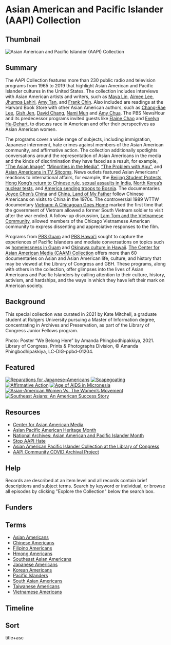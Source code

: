 # Asian American and Pacific Islander (AAPI) Collection 

## Thumbnail

![Asian American and Pacific Islander (AAPI) Collection](https://s3.amazonaws.com/americanarchive.org/special-collections/WeBelongHere.png "Asian American and Pacific Islander (AAPI) Collection")

## Summary 

The AAPI Collection features more than 230 public radio and television programs from 1965 to 2019 that highlight Asian American and Pacific Islander cultures in the United States. The collection includes interviews with Asian American artists and writers, such as [Maya Lin](/catalog/cpb-aacip-75-56zw43qh?start=95.82&end=834.97), [Aimee Lee](/catalog/cpb-aacip-b806e83ff47), [Jhumpa Lahiri](/catalog/cpb-aacip-507-jd4pk07r91?start=2893.32&end=3380.46), [Amy Tan](/catalog/cpb-aacip-525-6d5p844s2f?start=2553.84&end=2976.94), and [Frank Chin](/catalog/cpb-aacip-581a617515c?start=46.63&end=587.53). Also included are readings at the Harvard Book Store with other Asian American authors, such as [Chang-Rae Lee](/catalog/cpb-aacip_15-0z70v89k3d), [Gish Jen](/catalog/cpb-aacip_15-bn9x05xd33), [David Chang](/catalog/cpb-aacip_15-qf8jd4px5c), [Nami Mun](/catalog/cpb-aacip_15-4j09w09032) and [Amy Chua](/catalog/cpb-aacip_15-cz3222rd8r). The PBS NewsHour and its predecessor programs invited guests like [Elaine Chao](/catalog/cpb-aacip-507-2f7jq0t99k?start=1007.87&end=3220.26) and [Evelyn Hu-Dehart](/catalog/cpb-aacip-507-1c1td9ns02?start=2711.57&end=3418.02), to discuss race in American and offer their perspectives as Asian American women. 

The programs cover a wide range of subjects, including immigration, Japanese internment, hate crimes against members of the Asian American community, and affirmative action. The collection additionally spotlights conversations around the representation of Asian Americans in the media and the kinds of discrimination they have faced as a result, for example, [“The Asian Image”](/catalog/cpb-aacip-507-f18sb3xj41?start=2693.61&end=3309.57), [“Minorities in the Media”](/catalog/cpb-aacip-15-47dr84v0?start=1172.79&end=1711), [“The Problem with Apu”](/catalog/cpb-aacip-525-zw18k7679h?start=1097.48&end=1379.67), and [Asian Americans in TV Sitcoms](/catalog/cpb-aacip-525-5717m05076?start=1111.34&end=1380.75). News outlets featured Asian Americans’ reactions to international affairs, for example, the [Beijing Student Protests](/catalog/cpb-aacip-507-f47gq6rr27?start=2215.93&end=2559.11), [Hong Kong’s return to Chinese rule](/catalog/cpb-aacip-507-cr5n873m4s?start=891.5&end=1848.2), [sexual assaults in India](/catalog/cpb-aacip-15-fx73t9dv8q?start=1980.13&end=2530.43), [North Korea’s nuclear tests](/catalog/cpb-aacip-507-9k45q4s752?start=1256.96&end=1744.84), and [America sending troops to Bosnia](/catalog/cpb-aacip-507-s17sn02080?start=781.74&end=1992.95). The documentaries [Joyce Chen’s China](/catalog/cpb-aacip-15-x921c1tx91) and [China, Land of My Father](/catalog/cpb-aacip_520-0p0wp9tx99) follow Chinese Americans on visits to China in the 1970s. The controversial 1989 WTTW documentary [Vietnam: A Chicagoan Goes Home](/catalog/cpb-aacip-526-cn6xw48w4p) marked the first time that the government of Vietnam allowed a former South Vietnam soldier to visit after the war ended. A follow-up discussion, [Lam Tom and the Vietnamese Community](/catalog/cpb-aacip-526-v97zk56v1p), allowed members of the Chicago Vietnamese American community to express dissenting and appreciative responses to the film. 

Programs from [PBS Guam](/participating-orgs/1900) and [PBS Hawai’i](/participating-orgs/1748) sought to capture the experiences of Pacific Islanders and mediate conversations on topics such as [homelessness in Guam](/catalog/cpb-aacip_333-33rv191k) and [Okinawa culture in Hawaii](/catalog/cpb-aacip_225-171vhkj3). [The Center for Asian American Media (CAAM) Collection](/special_collections/caam-collection) offers more than 60 documentaries on Asian and Asian American life, culture, and history that may be viewed at the Library of Congress and GBH. These programs, along with others in the collection, offer glimpses into the lives of Asian Americans and Pacific Islanders by calling attention to their culture, history, activism, and hardships, and the ways in which they have left their mark on American society. 

## Background

This special collection was curated in 2021 by Kate Mitchell, a graduate student at Rutgers University pursuing a Master of Information degree, concentrating in Archives and Preservation, as part of the Library of Congress Junior Fellows program.

Photo: Poster “We Belong Here” by Amanda Phingbodhipakkiya, 2021. Library of Congress, Prints & Photographs Division, © Amanda Phingbodhipakkiya, LC-DIG-ppbd-01204.

## Featured

[![Reparations for Japanese-Americans](https://s3.amazonaws.com/americanarchive.org/special-collections/cpb-aacip_293-hx15m62n5s.jpg)](/catalog/cpb-aacip-293-hx15m62n5s?start=178.64&end=1033.57)
[![Scapegoating](https://s3.amazonaws.com/americanarchive.org/special-collections/cpb-aacip_507-tq5r786k70.jpg)](/catalog/cpb-aacip-507-tq5r786k70?start=2764.45&end=3443.27)
[![Affirmative Action](https://s3.amazonaws.com/americanarchive.org/special-collections/cpb-aacip_15-9bn9x30g.jpg)](/catalog/cpb-aacip_15-9bn9x30g)
[![Age of AIDS in Micronesia](https://s3.amazonaws.com/americanarchive.org/special-collections/cpb-aacip_333-773txjjt.jpg)](/catalog/cpb-aacip_333-773txjjt)
[![Asian-American Women Vs. The Women’s Movement](https://s3.amazonaws.com/americanarchive.org/special-collections/aapb_tile.jpg)](/catalog/cpb-aacip-28-4b2x34mw7s)
[![Southeast Asians: An American Success Story](https://s3.amazonaws.com/americanarchive.org/special-collections/cpb-aacip_221-644qrs3t.jpg)](/catalog/cpb-aacip_221-644qrs3t)

## Resources

- [Center for Asian American Media](https://caamedia.org/)
- [Asian Pacific American Heritage Month](https://asianpacificheritage.gov/)
- [National Archives: Asian American and Pacific Islander Month](https://www.archives.gov/news/topics/asian-pacific-american-heritage-month)
- [Stop AAPI Hate](https://stopaapihate.org/)
- [Asian American Pacific Islander Collection at the Library of Congress](https://guides.loc.gov/asian-collections/asian-american-pacific-islander-collection)
- [AAPI Community COVID Archival Project](https://www.aapicovidarchive.org/)

## Help

Records are described at an item level and all records contain brief descriptions and subject terms. Search by keyword or individual, or browse all episodes by clicking "Explore the Collection" below the search box.

## Funders

## Terms

- [Asian Americans](/catalog?f%5Baccess_types%5D%5B%5D=online&q=%22This+item+is+part+of+the+Asian+Americans+section+of+the+AAPI+special+collection.%22&sort=asset_date+asc)
- [Chinese Americans](/catalog?f%5Baccess_types%5D%5B%5D=online&q=%22This+item+is+part+of+the+Chinese+Americans+section+of+the+AAPI+special+collection.%22&sort=asset_date+asc)
- [Filipino Americans](/catalog?f%5Baccess_types%5D%5B%5D=online&q=%22This+item+is+part+of+the+Filipino+Americans+section+of+the+AAPI+special+collection.%22&sort=asset_date+asc)
- [Hmong Americans](/catalog?f%5Baccess_types%5D%5B%5D=online&q=%22This+item+is+part+of+the+Hmong+Americans+section+of+the+AAPI+special+collection.%22&sort=asset_date+asc)
- [Southeast Asian Americans](/catalog?f%5Baccess_types%5D%5B%5D=online&q=%22This+item+is+part+of+the+Southeast+Asian+Americans+section+of+the+AAPI+special+collection.%22&sort=asset_date+asc)
- [Japanese Americans](/catalog?f%5Baccess_types%5D%5B%5D=online&q=%22This+item+is+part+of+the+Japanese+Americans+section+of+the+AAPI+special+collection.%22&sort=asset_date+asc)
- [Korean Americans](/catalog?f%5Baccess_types%5D%5B%5D=online&q=%22This+item+is+part+of+the+Korean+Americans+section+of+the+AAPI+special+collection.%22&sort=asset_date+asc)
- [Pacific Islanders](/catalog?f%5Baccess_types%5D%5B%5D=online&q=%22This+item+is+part+of+the+Pacific+Islanders+section+of+the+AAPI+special+collection.%22&sort=asset_date+asc)
- [South Asian Americans](/catalog?f%5Baccess_types%5D%5B%5D=online&q=%22This+item+is+part+of+the+South+Asian+Americans+section+of+the+AAPI+special+collection.%22&sort=asset_date+asc)
- [Taiwanese Americans](/catalog?f%5Baccess_types%5D%5B%5D=online&q=%22This+item+is+part+of+the+Taiwanese+Americans+section+of+the+AAPI+special+collection.%22&sort=asset_date+asc)
- [Vietnamese Americans](/catalog?f%5Baccess_types%5D%5B%5D=online&q=%22This+item+is+part+of+the+Vietnamese+Americans+section+of+the+AAPI+special+collection.%22&sort=asset_date+asc)

## Timeline

## Sort

title+asc
